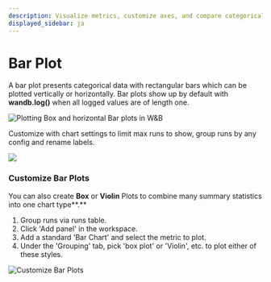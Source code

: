 ```yaml
---
description: Visualize metrics, customize axes, and compare categorical data as bars.
displayed_sidebar: ja
---
```


# Bar Plot

A bar plot presents categorical data with rectangular bars which can be plotted vertically or horizontally. Bar plots show up by default with **wandb.log()** when all logged values are of length one.

![Plotting Box and horizontal Bar plots in W&B](/images/app_ui/bar_plot.png)

Customize with chart settings to limit max runs to show, group runs by any config and rename labels.

![](/images/app_ui/bar_plot_custom.png)

### Customize Bar Plots

You can also create **Box** or **Violin** Plots to combine many summary statistics into one chart type**.**

1. Group runs via runs table.
2. Click 'Add panel' in the workspace.
3. Add a standard 'Bar Chart' and select the metric to plot.
4. Under the 'Grouping' tab, pick 'box plot' or 'Violin', etc. to plot either of these styles.

![Customize Bar Plots](@site/static/images/app_ui/bar_plots.gif)
